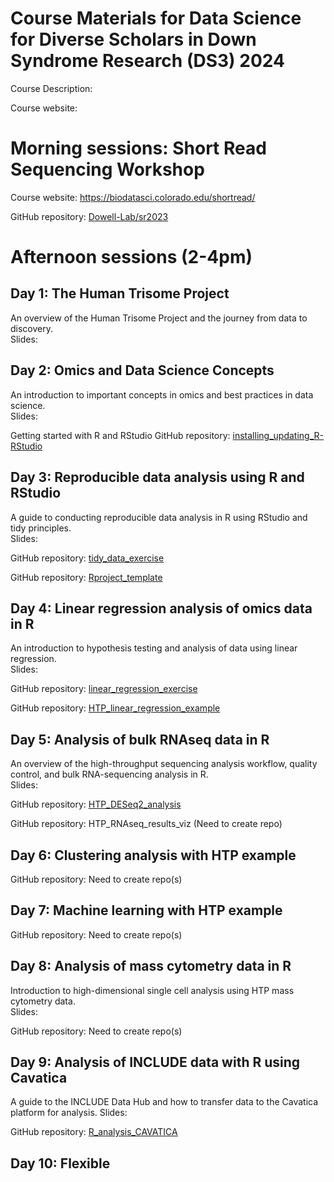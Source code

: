 # Course Materials for Data Science for Diverse Scholars in Down Syndrome Research (DS3) 2024  
Course Description:

Course website:
<!-- Any other info/links here? -->

# Morning sessions: Short Read Sequencing Workshop
Course website: https://biodatasci.colorado.edu/shortread/

GitHub repository: [Dowell-Lab/sr2023](https://github.com/Dowell-Lab/sr2023)

<!-- This content will not appear in the rendered Markdown -->
<!-- Add brief summary/sentence for each day? -->
<!-- Add links to slides for each day -->
<!-- Add numbers or day labels to each heading? -->

# Afternoon sessions (2-4pm)

## Day 1: The Human Trisome Project 
An overview of the Human Trisome Project and the journey from data to discovery.  
Slides: <!-- Add links to slides for each day -->

<!-- Is this the correct title for Day 2?? -->
## Day 2: Omics and Data Science Concepts
An introduction to important concepts in omics and best practices in data science.  
Slides: <!-- Add links to slides for each day -->

Getting started with R and RStudio 
GitHub repository: [installing_updating_R-RStudio](https://github.com/DS3-2024/installing_updating_R-RStudio)

## Day 3: Reproducible data analysis using R and RStudio
A guide to conducting reproducible data analysis in R using RStudio and tidy principles.  
Slides: <!-- Add links to slides for each day -->

GitHub repository: [tidy_data_exercise](https://github.com/DS3-2024/tidy_data_exercise)

GitHub repository: [Rproject_template](https://github.com/DS3-2024/Rproject_template)

## Day 4: Linear regression analysis of omics data in R
An introduction to hypothesis testing and analysis of data using linear regression.  
Slides: <!-- Add links to slides for each day -->

GitHub repository: [linear_regression_exercise](https://github.com/DS3-2024/linear_regression_exercise)

GitHub repository: [HTP_linear_regression_example](https://github.com/DS3-2024/HTP_linear_regression_example)

## Day 5: Analysis of bulk RNAseq data in R 
An overview of the high-throughput sequencing analysis workflow, quality control, and bulk RNA-sequencing analysis in R.  
Slides: <!-- Add links to slides for each day -->

GitHub repository: [HTP_DESeq2_analysis](https://github.com/DS3-2024/HTP_DESeq2_analysis)

GitHub repository: HTP_RNAseq_results_viz (Need to create repo)

## Day 6: Clustering analysis with HTP example 
<!-- Need to confirm title with Jim -->
<!-- Need get short description from Jim -->
GitHub repository: Need to create repo(s)

## Day 7: Machine learning with HTP example
<!-- Need to confirm title with Jim -->
<!-- Need get short description from Jim -->
GitHub repository: Need to create repo(s)

## Day 8: Analysis of mass cytometry data in R
Introduction to high-dimensional single cell analysis using HTP mass cytometry data.  
Slides: <!-- Add links to slides for each day -->

GitHub repository: Need to create repo(s)

## Day 9: Analysis of INCLUDE data with R using Cavatica
A guide to the INCLUDE Data Hub and how to transfer data to the Cavatica platform for analysis. 
Slides: <!-- Add links to slides for each day -->

GitHub repository: [R_analysis_CAVATICA](https://github.com/DS3-2024/R_analysis_CAVATICA)

## Day 10: Flexible
<!-- Need title / content? -->
<!-- Time to finish earlier scripts etc -->
<!-- More HTP data types?   -->
<!-- Other analyses? eg Fisher, Wilcox?   -->


